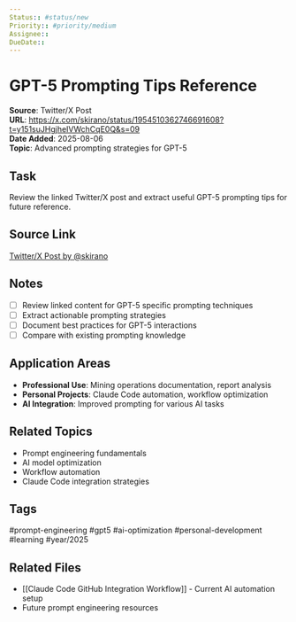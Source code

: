 ```yaml
---
Status:: #status/new
Priority:: #priority/medium
Assignee:: 
DueDate:: 
---
```


# GPT-5 Prompting Tips Reference

**Source**: Twitter/X Post  
**URL**: https://x.com/skirano/status/1954510362746691608?t=y151suJHgjheIVWchCqE0Q&s=09  
**Date Added**: 2025-08-06  
**Topic**: Advanced prompting strategies for GPT-5

## Task
Review the linked Twitter/X post and extract useful GPT-5 prompting tips for future reference.

## Source Link
[Twitter/X Post by @skirano](https://x.com/skirano/status/1954510362746691608?t=y151suJHgjheIVWchCqE0Q&s=09)

## Notes
- [ ] Review linked content for GPT-5 specific prompting techniques
- [ ] Extract actionable prompting strategies
- [ ] Document best practices for GPT-5 interactions
- [ ] Compare with existing prompting knowledge

## Application Areas
- **Professional Use**: Mining operations documentation, report analysis
- **Personal Projects**: Claude Code automation, workflow optimization
- **AI Integration**: Improved prompting for various AI tasks

## Related Topics
- Prompt engineering fundamentals
- AI model optimization
- Workflow automation
- Claude Code integration strategies

## Tags
#prompt-engineering #gpt5 #ai-optimization #personal-development #learning #year/2025

## Related Files
- [[Claude Code GitHub Integration Workflow]] - Current AI automation setup
- Future prompt engineering resources